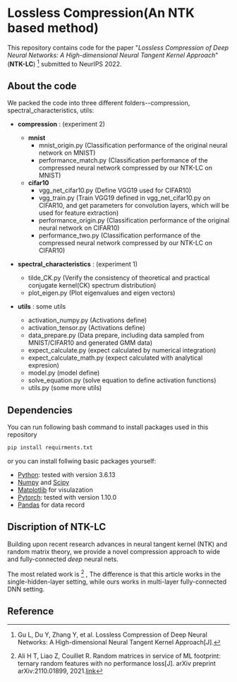 # Lossless Compression(An NTK based method)

This repository contains code for the paper "*Lossless Compression of Deep Neural Networks: A High-dimensional Neural Tangent Kernel Approach*"(**NTK-LC**) [^1] submitted to NeurIPS 2022.

## 
## About the code

We packed the code into three different folders--compression, spectral_characteristics, utils:

- **compression** : (experiment 2)
  - **mnist**
    - mnist_origin.py 
    (Classification performance of the original neural network on MNIST)
    - performance_match.py 
    (Classification performance of the compressed neural network compressed by our NTK-LC on MNIST)
  - **cifar10**
    - vgg_net_cifar10.py 
    (Define VGG19 used for CIFAR10)
    - vgg_train.py 
    (Train VGG19 defined in vgg_net_cifar10.py on CIFAR10, and get parameters for convolution layers, which will be used for feature extraction)
    - performance_origin.py (Classification performance of the original neural network on CIFAR10)
    - performance_two.py (Classification performance of the compressed neural network compressed by our NTK-LC on CIFAR10)

- **spectral_characteristics** : (experiment 1)
  - tilde_CK.py 
  (Verify the consistency of theoretical and practical conjugate kernel(CK) spectrum distribution)
  - plot_eigen.py 
  (Plot eigenvalues and eigen vectors)

- **utils** : some utils
  - activation_numpy.py 
  (Activations define)
  - activation_tensor.py 
  (Activations define)
  - data_prepare.py 
  (Data prepare, including data sampled from MNIST/CIFAR10 and generated GMM data)
  - expect_calculate.py 
  (expect calculated by numerical integration)
  - expect_calculate_math.py 
  (expect calculated with analytical expresion)
  - model.py (model define)
  - solve_equation.py 
  (solve equation to define activation functions)
  - utils.py 
  (some more utils)

## Dependencies

You can run following bash command to install packages used in this repository
```bash
pip install requirments.txt
```

or you can install follwing basic packages yourself:

* [Python](https://www.python.org/): tested with version 3.6.13
* [Numpy](http://www.numpy.org/) and [Scipy](https://www.scipy.org/)
* [Matplotlib](http://matplotlib.org/) for visulazation
* [Pytorch](https://pytorch.org/): tested with version 1.10.0
* [Pandas](https://pandas.pydata.org/) for data record

## Discription of NTK-LC

Building upon recent research advances in neural tangent kernel (NTK) and random matrix theory, we provide a novel compression approach to wide and fully-connected *deep* neural nets. 

The most related work is [^2] , The difference is that this article works in the single-hidden-layer setting, while ours works in multi-layer fully-connected DNN setting.


## Reference


[^1]: Gu L, Du Y, Zhang Y, et al. Lossless Compression of Deep Neural Networks: A High-dimensional Neural Tangent Kernel Approach[J].

[^2]: Ali H T, Liao Z, Couillet R. Random matrices in service of ML footprint: ternary random features with no performance loss[J]. arXiv preprint arXiv:2110.01899, 2021.[link](https://arxiv.org/abs/2110.01899)
